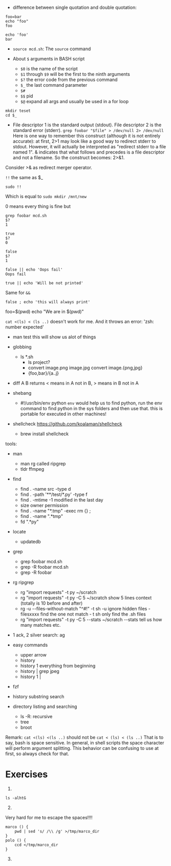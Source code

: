 
- difference between single quotation and double quotation:
```
foo=bar
echo "foo"
foo

echo 'foo'
bar
```
- `source mcd.sh`: The `source` command 

- About `$` arguments in BASH script
    - `$0` is the name of the script
    - `$1` through `$9` will be the first to the ninth arguments
    - `$?` the error code from the previous command
    - `$_` the last command parameter
    - `$#`
    - `$$` pid
    - `$@` expand all args and usually be used in a for loop
```rmdir test
mkdir teset
cd $_
```
- File descriptor 1 is the standard output (stdout).
File descriptor 2 is the standard error (stderr).
`grep foobar "$file" > /dev/null 2> /dev/null`
Here is one way to remember this construct (although it is not entirely accurate): at first, 2>1 may look like a good way to redirect stderr to stdout. However, it will actually be interpreted as "redirect stderr to a file named 1". & indicates that what follows and precedes is a file descriptor and not a filename. So the construct becomes: 2>&1.

Consider >& as redirect merger operator.

`!!` the same as $_
```mkdir /mnt/new
sudo !!
```
Which is equal to `sudo mkdir /mnt/new`

0 means every thing is fine
but 
```
grep foobar mcd.sh
$?
1
```
```
true
$? 
0
```

```
false 
$? 
1
```
```
false || echo 'Oops fail'
Oops fail
```
```
true || echo 'Will be not printed'
```
Same for `&&`

```
false ; echo 'this will always print'
```
foo=$(pwd)
echo "We are in $(pwd)"

`cat <(ls) < (ls ..)` doesn't work for me. And it throws an error: 'zsh: number expected'

- man test   this will show us alot of things 
- globbing
    - ls *.sh
        - ls project?
        - convert image.png image.jpg
        convert image.{png,jpg} 
        - {foo,bar}/{a..j}
- diff A B returns < means in A not in B, > means in B not in A
- shebang
    - #!/usr/bin/env python  `env` would help us to find python, run the env command to find python in the sys folders and then use that. this is portable for executed in other machines!

- shellcheck https://github.com/koalaman/shellcheck
    - brew install shellcheck

tools:
- man
    - man rg   called ripgrep
    - tldr ffmpeg
- find 
    - find . -name src -type d
    - find . -path '**/test/*.py' -type f
    - find . -mtime -1   modified in the last day
    - size owner permission
    - find . -name "*.tmp" -exec rm {} \;
    - find . -name ".*tmp"
    - fd ".*py"
- locate
    - updatedb
- grep
    - grep foobar mcd.sh
    - grep -R foobar mcd.sh
    - grep -R foobar
- rg     ripgrep
    - rg "import requests" -t py ~/scratch
    - rg "import requests" -t py -C 5 ~/scratch       show 5 lines context (totally is 10 before and after)
    - rg -u --files-without-match "^#\!" -t sh       -u ignore hidden files -filesxxxx find the one not match - t sh only find the .sh files
    - rg "import requests" -t py -C 5 --stats ~/scratch    --stats tell us how many matches etc.
- 1 ack,  2 silver search: ag
- easy commands
    - upper arrow
    - history
    - history 1    everything from beginning
    - history | grep jpeg
    - history 1 | 
- fzf
- history substring search

- directory listing and searching
    - ls -R: recursive 
    - tree 
    - broot


Remark:
    ```
    cat <(ls) <(ls ..)
    ```
    should not be `cat < (ls) < (ls ..)`
    That is to say, bash is space sensitive.
    In general, in shell scripts the space character will perform argument splitting. This behavior can be confusing to use at first, so always check for that.

# Exercises
1. 
```
ls -alhtG
```
2. 
Very hard for me to escape the spaces!!!!
```
marco () {
    pwd | sed 's/ /\\ /g' >/tmp/marco_dir
}
polo () {
    ccd </tmp/marco_dir
}
```
3.
